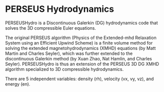 # PERSEUS Hydrodynamics

PERSEUSHydro is a Discontinuous Galerkin (DG) hydrodynamics code that solves the 3D compressible Euler equations.

The original PERSEUS algorithm (Physics of the Extended-mhd Relaxation System using an Efficient Upwind Scheme) is a finite volume method for solving the extended magnetohydrodynamics (XMHD) equations (by Matt Martin and Charles Seyler), which was further extended to the discontinuous Galerkin method (by Xuan Zhao, Nat Hamlin, and Charles Seyler). PERSEUSHydro is thus an extension of the PERSEUS 3D DG XMHD algorithm specialized to 3D compressible hydrodynamics.

There are 5 independent variables: density (rh), velocity (vx, vy, vz), and energy (en).
